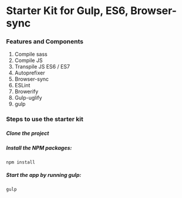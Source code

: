 # Starter Kit for Gulp, ES6, Browser-sync 

### Features and Components
1. Compile sass
1. Compile JS
1. Transpile JS ES6 / ES7
1. Autoprefixer
1. Browser-sync 
1. ESLint
1. Browerify 
1. Gulp-uglify
1. gulp

### Steps to use the starter kit

##### Clone the project

##### Install the NPM packages:
  ```
  npm install
  ```

##### Start the app by running gulp:
```
gulp
```


